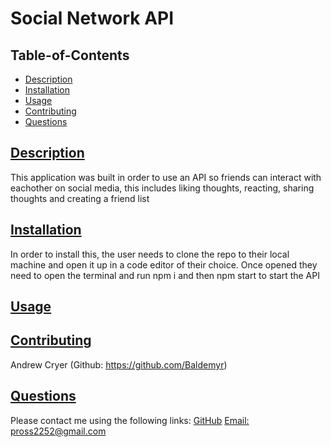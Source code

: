 
# Social Network API
    
## Table-of-Contents
* [Description](#description)
* [Installation](#installation)
* [Usage](#usage)
* [Contributing](#contributing)
* [Questions](#questions)
    
## [Description](#table-of-contents)
This application was built in order to use an API so friends can interact with eachother on social media, this includes liking thoughts, reacting, sharing thoughts and creating a friend list
## [Installation](#table-of-contents)
In order to install this, the user needs to clone the repo to their local machine and open it up in a code editor of their choice. Once opened they need to open the terminal and run npm i and then npm start to start the API
## [Usage](#table-of-contents)

    
## [Contributing](#table-of-contents)
Andrew Cryer (Github: https://github.com/Baldemyr)
    
## [Questions](#table-of-contents)
Please contact me using the following links:
[GitHub](https://github.com/SqPR99)
[Email: pross2252@gmail.com](mailto:pross2252@gmail.com)
  

